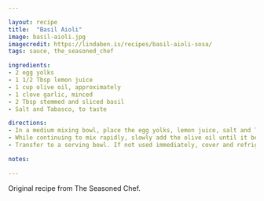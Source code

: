 ```yaml
---

layout: recipe
title:  "Basil Aioli"
image: basil-aioli.jpg
imagecredit: https://lindaben.is/recipes/basil-aioli-sosa/
tags: sauce, the_seasoned_chef

ingredients:
- 2 egg yolks
- 1 1/2 Tbsp lemon juice
- 1 cup olive oil, approximately
- 1 clove garlic, minced
- 2 Tbsp stemmed and sliced basil
- Salt and Tabasco, to taste

directions:
- In a medium mixing bowl, place the egg yolks, lemon juice, salt and Tabasco and whip rapidly for approximately 1 minute until the mixture is slightly thickened.
- While continuing to mix rapidly, slowly add the olive oil until it becomes very thick. Adjust seasonings and add the garlic. Mix in the oregano.
- Transfer to a serving bowl. If not used immediately, cover and refrigerate for up to three days. Makes about 2½ cups.

notes:

---
```


Original recipe from The Seasoned Chef.